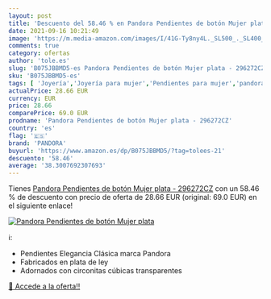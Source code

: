 ```yaml
---
layout: post
title: 'Descuento del 58.46 % en Pandora Pendientes de botón Mujer plata '
date: 2021-09-16 10:21:49
image: 'https://m.media-amazon.com/images/I/41G-Ty8ny4L._SL500_._SL400_.jpg'
comments: true
category: ofertas
author: 'tole.es'
slug: 'B075JBBMD5-es Pandora Pendientes de botón Mujer plata - 296272CZ'
sku: 'B075JBBMD5-es'
tags: [ 'Joyería','Joyería para mujer','Pendientes para mujer','pandora', ]
actualPrice: 28.66 EUR
currency: EUR
price: 28.66
comparePrice: 69.0 EUR
prodname: 'Pandora Pendientes de botón Mujer plata - 296272CZ'
country: 'es'
flag: '🇪🇸'
brand: 'PANDORA'
buyurl: 'https://www.amazon.es/dp/B075JBBMD5/?tag=tolees-21'
descuento: '58.46'
average: '38.3007692307693'
---
```


Tienes [Pandora Pendientes de botón Mujer plata - 296272CZ](https://www.amazon.es/dp/B075JBBMD5/?tag=tolees-21) con un 58.46 % de descuento con precio de oferta de 28.66 EUR (original: 69.0 EUR) en el siguiente enlace!

[![Pandora Pendientes de botón Mujer plata ](https://m.media-amazon.com/images/I/41G-Ty8ny4L._SL500_._SL400_.jpg)](https://www.amazon.es/dp/B075JBBMD5/?tag=tolees-21)

ℹ️:

- Pendientes Elegancia Clásica marca Pandora
- Fabricados en plata de ley
- Adornados con circonitas cúbicas transparentes

[🛒 Accede a la oferta!!](https://www.amazon.es/dp/B075JBBMD5/?tag=tolees-21)
